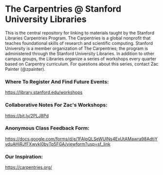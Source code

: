 # The Carpentries @ Stanford University Libraries
This is the central repository for linking to materials taught by the Stanford Libraries Carpentries Program. The Carpentries is a global nonprofit that teaches foundational skills of research and scientific computing. Stanford University is a member organization of The Carpentries; the program is administered through the Stanford University Libraries. In addition to other campus groups, the Libraries organize a series of workshops every quarter based on Carpentry curriculum. For questions about this series, contact Zac Painter (@zpainter).

### Where To Register And Find Future Events: 
https://library.stanford.edu/workshops 

### Collaborative Notes For Zac's Workshops: 
https://bit.ly/2PLJ8Pd 

### Anonymous Class Feedback Form:
https://docs.google.com/forms/d/e/1FAIpQLSeWUINs4ExUtAMawra98AdtjYvduAHjRJfFXwvkI0byTp5FGA/viewform?usp=sf_link 

### Our Inspiration: 
https://carpentries.org/ 

